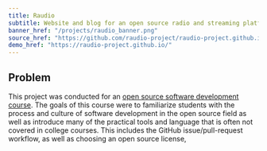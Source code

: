 ```yaml
---
title: Raudio
subtitle: Website and blog for an open source radio and streaming platform
banner_href: "/projects/raudio_banner.png"
source_href: "https://github.com/raudio-project/raudio-project.github.io/"
demo_href: "https://raudio-project.github.io/"
---
```


## Problem
This project was conducted for an 
[open source software development course](https://www3.nd.edu/~pbui/teaching/cse.40677.sp22/).
The goals of this course were to familiarize students with the process and
culture of software development in the open source field as well as introduce
many of the practical tools and language that is often not covered in college
courses. This includes the GitHub issue/pull-request workflow, as well as
choosing an open source license,